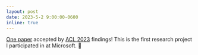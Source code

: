 ```yaml
---
layout: post
date: 2023-5-2 9:00:00-0600
inline: true
---
```


[One paper](https://arxiv.org/abs/2209.00946) accepted by [ACL 2023](https://2023.aclweb.org/) findings! This is the first research project I participated in at Microsoft. 📃 
